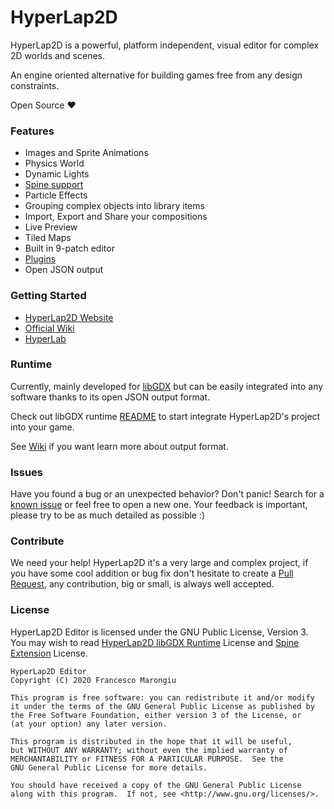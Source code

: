 # HyperLap2D
HyperLap2D is a powerful, platform independent, visual editor for complex 2D worlds and scenes. 

An engine oriented alternative for building games free from any  design constraints.

Open Source ❤️

### Features
- Images and Sprite Animations
- Physics World
- Dynamic Lights
- [Spine support](https://github.com/rednblackgames/HyperLap2D/tree/master/h2d-libgdx-spine-extension)
- Particle Effects
- Grouping complex objects into library items
- Import, Export and Share your compositions
- Live Preview
- Tiled Maps
- Built in 9-patch editor
- [Plugins](https://hyperlap2d.rednblack.games/wiki/plugins/)
- Open JSON output

### Getting Started
- [HyperLap2D Website](https://hyperlap2d.rednblack.games)
- [Official Wiki](https://hyperlap2d.rednblack.games/wiki)
- [HyperLab](https://hyperlab.rednblack.games)

### Runtime

Currently, mainly developed for [libGDX](https://github.com/libgdx/libgdx) but can be easily integrated into any software thanks to its open JSON output format.

Check out libGDX runtime [README](https://github.com/rednblackgames/HyperLap2D/tree/master/hyperlap2d-runtime-libgdx) to start integrate HyperLap2D's project into your game.

See [Wiki](https://hyperlap2d.rednblack.games/wiki/hyperlap2d/14-json-export-format/) if you want learn more about output format.
### Issues

Have you found a bug or an unexpected behavior? Don't panic! Search for a [known issue](https://github.com/rednblackgames/HyperLap2D/issues) or feel free to open a new one. Your feedback is important, please try to be as much detailed as possible :)

### Contribute

We need your help! HyperLap2D it's a very large and complex project, if you have some cool addition or bug fix don't hesitate to create a [Pull Request](https://github.com/rednblackgames/HyperLap2D/pulls), any contribution, big or small, is always well accepted.

### License

HyperLap2D Editor is licensed under the GNU Public License, Version 3. You may wish to read [HyperLap2D libGDX Runtime](https://github.com/rednblackgames/HyperLap2D/tree/master/hyperlap2d-runtime-libgdx) License and [Spine Extension](https://github.com/rednblackgames/HyperLap2D/tree/master/h2d-libgdx-spine-extension) License.

```
HyperLap2D Editor
Copyright (C) 2020 Francesco Marongiu

This program is free software: you can redistribute it and/or modify
it under the terms of the GNU General Public License as published by
the Free Software Foundation, either version 3 of the License, or
(at your option) any later version.

This program is distributed in the hope that it will be useful,
but WITHOUT ANY WARRANTY; without even the implied warranty of
MERCHANTABILITY or FITNESS FOR A PARTICULAR PURPOSE.  See the
GNU General Public License for more details.

You should have received a copy of the GNU General Public License
along with this program.  If not, see <http://www.gnu.org/licenses/>.
```